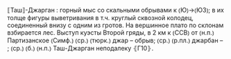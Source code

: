 ---
---

⟦Таш⟧-Джарган
: горный мыс со скальными обрывами к ⦅Ю⦆→⦅ЮЗ⦆; в их толще фигуры выветривания в т.ч. круглый сквозной колодец, соединенный внизу с одним из гротов. На вершинное плато по склонам взбирается лес. Выступ куэсты Второй гряды, в 2 км к ⦅ССВ⦆ от ⦅н.п.⦆ Партизанское ⦅Симф.⦆ ⦅ср.⦆ ⦅тюрк.⦆ джар – обрыв; ⦅ср.⦆ ⦅р.пл.⦆ джарбан – ; ⦅ср.⦆ ⦅б.⦆ ⦅н.п.⦆ Таш-Джарган неподалеку ⦃Г10⦄.
